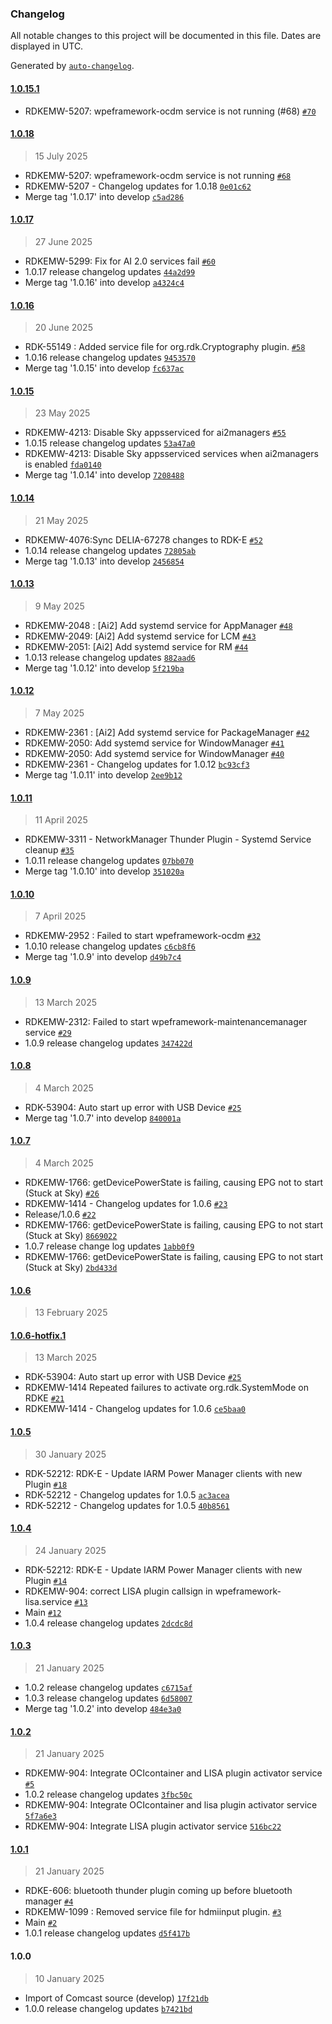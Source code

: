 ### Changelog

All notable changes to this project will be documented in this file. Dates are displayed in UTC.

Generated by [`auto-changelog`](https://github.com/CookPete/auto-changelog).

#### [1.0.15.1](https://github.com/rdkcentral/thunder-startup-services/compare/1.0.18...1.0.15.1)

- RDKEMW-5207: wpeframework-ocdm service is not running (#68) [`#70`](https://github.com/rdkcentral/thunder-startup-services/pull/70)

#### [1.0.18](https://github.com/rdkcentral/thunder-startup-services/compare/1.0.17...1.0.18)

> 15 July 2025

- RDKEMW-5207: wpeframework-ocdm service is not running [`#68`](https://github.com/rdkcentral/thunder-startup-services/pull/68)
- RDKEMW-5207 - Changelog updates for 1.0.18 [`0e01c62`](https://github.com/rdkcentral/thunder-startup-services/commit/0e01c62ded750ac077e6f1376020c7d618238f53)
- Merge tag '1.0.17' into develop [`c5ad286`](https://github.com/rdkcentral/thunder-startup-services/commit/c5ad286e9de13e61d36a18ff3f81846e2be82dc3)

#### [1.0.17](https://github.com/rdkcentral/thunder-startup-services/compare/1.0.16...1.0.17)

> 27 June 2025

- RDKEMW-5299: Fix for AI 2.0 services fail [`#60`](https://github.com/rdkcentral/thunder-startup-services/pull/60)
- 1.0.17 release changelog updates [`44a2d99`](https://github.com/rdkcentral/thunder-startup-services/commit/44a2d9944791b12bb5233f782e5e5fe3f0445319)
- Merge tag '1.0.16' into develop [`a4324c4`](https://github.com/rdkcentral/thunder-startup-services/commit/a4324c47496f027d5514a767be99529a5273aabc)

#### [1.0.16](https://github.com/rdkcentral/thunder-startup-services/compare/1.0.15...1.0.16)

> 20 June 2025

- RDK-55149 : Added service file for org.rdk.Cryptography plugin. [`#58`](https://github.com/rdkcentral/thunder-startup-services/pull/58)
- 1.0.16 release changelog updates [`9453570`](https://github.com/rdkcentral/thunder-startup-services/commit/9453570f3f2a43748eb68da4306c9ff9404880a8)
- Merge tag '1.0.15' into develop [`fc637ac`](https://github.com/rdkcentral/thunder-startup-services/commit/fc637ac368285975ee77c48de9267a9ceabce532)

#### [1.0.15](https://github.com/rdkcentral/thunder-startup-services/compare/1.0.14...1.0.15)

> 23 May 2025

- RDKEMW-4213: Disable Sky appsserviced for ai2managers [`#55`](https://github.com/rdkcentral/thunder-startup-services/pull/55)
- 1.0.15 release changelog updates [`53a47a0`](https://github.com/rdkcentral/thunder-startup-services/commit/53a47a0af5dd3cf5be816dcc2a28e9162f9253c2)
- RDKEMW-4213: Disable Sky appsserviced services when ai2managers is enabled [`fda0140`](https://github.com/rdkcentral/thunder-startup-services/commit/fda0140162dc86ab244a1b28cbea1720fedad66b)
- Merge tag '1.0.14' into develop [`7208488`](https://github.com/rdkcentral/thunder-startup-services/commit/7208488f5b236c96c01d39e43a98f769f395b5f8)

#### [1.0.14](https://github.com/rdkcentral/thunder-startup-services/compare/1.0.13...1.0.14)

> 21 May 2025

- RDKEMW-4076:Sync DELIA-67278 changes to RDK-E [`#52`](https://github.com/rdkcentral/thunder-startup-services/pull/52)
- 1.0.14 release changelog updates [`72805ab`](https://github.com/rdkcentral/thunder-startup-services/commit/72805ab99cd93eb9c7036df7092e987caee3e4e2)
- Merge tag '1.0.13' into develop [`2456854`](https://github.com/rdkcentral/thunder-startup-services/commit/2456854a1434df2a84b4037af22999a9a7ea7a77)

#### [1.0.13](https://github.com/rdkcentral/thunder-startup-services/compare/1.0.12...1.0.13)

> 9 May 2025

- RDKEMW-2048 : [Ai2] Add systemd service for AppManager [`#48`](https://github.com/rdkcentral/thunder-startup-services/pull/48)
- RDKEMW-2049: [Ai2] Add systemd service for LCM [`#43`](https://github.com/rdkcentral/thunder-startup-services/pull/43)
- RDKEMW-2051: [Ai2] Add systemd service for RM [`#44`](https://github.com/rdkcentral/thunder-startup-services/pull/44)
- 1.0.13 release changelog updates [`882aad6`](https://github.com/rdkcentral/thunder-startup-services/commit/882aad6544082d1c375b7c3a090bb082b34a5aa7)
- Merge tag '1.0.12' into develop [`5f219ba`](https://github.com/rdkcentral/thunder-startup-services/commit/5f219baf67ca63b9132e98da6428e4122fd65fba)

#### [1.0.12](https://github.com/rdkcentral/thunder-startup-services/compare/1.0.11...1.0.12)

> 7 May 2025

- RDKEMW-2361 : [Ai2] Add systemd service for PackageManager [`#42`](https://github.com/rdkcentral/thunder-startup-services/pull/42)
- RDKEMW-2050: Add systemd service for WindowManager [`#41`](https://github.com/rdkcentral/thunder-startup-services/pull/41)
- RDKEMW-2050: Add systemd service for WindowManager [`#40`](https://github.com/rdkcentral/thunder-startup-services/pull/40)
- RDKEMW-2361 - Changelog updates for 1.0.12 [`bc93cf3`](https://github.com/rdkcentral/thunder-startup-services/commit/bc93cf37bc811b1fef8d91f62d6a3493c6c4186c)
- Merge tag '1.0.11' into develop [`2ee9b12`](https://github.com/rdkcentral/thunder-startup-services/commit/2ee9b12bfaabf3f0ba2f94755fc212764051d089)

#### [1.0.11](https://github.com/rdkcentral/thunder-startup-services/compare/1.0.10...1.0.11)

> 11 April 2025

- RDKEMW-3311 - NetworkManager Thunder Plugin - Systemd Service cleanup [`#35`](https://github.com/rdkcentral/thunder-startup-services/pull/35)
- 1.0.11 release changelog updates [`07bb070`](https://github.com/rdkcentral/thunder-startup-services/commit/07bb070dbe574be01832994cbe32631b6cec2d92)
- Merge tag '1.0.10' into develop [`351020a`](https://github.com/rdkcentral/thunder-startup-services/commit/351020a22fa1a4e5e60ea0de7ae4daa1ea6f8245)

#### [1.0.10](https://github.com/rdkcentral/thunder-startup-services/compare/1.0.9...1.0.10)

> 7 April 2025

- RDKEMW-2952 : Failed to start wpeframework-ocdm [`#32`](https://github.com/rdkcentral/thunder-startup-services/pull/32)
- 1.0.10 release changelog updates [`c6cb8f6`](https://github.com/rdkcentral/thunder-startup-services/commit/c6cb8f68e2be9a85aa4dbe99c6cb34d6697eaf61)
- Merge tag '1.0.9' into develop [`d49b7c4`](https://github.com/rdkcentral/thunder-startup-services/commit/d49b7c400372e35223ef6a75a9e6f2b61cd77348)

#### [1.0.9](https://github.com/rdkcentral/thunder-startup-services/compare/1.0.8...1.0.9)

> 13 March 2025

- RDKEMW-2312: Failed to start wpeframework-maintenancemanager service [`#29`](https://github.com/rdkcentral/thunder-startup-services/pull/29)
- 1.0.9 release changelog updates [`347422d`](https://github.com/rdkcentral/thunder-startup-services/commit/347422dd9bcec83d15f94abc4eea37e88c4d9a6d)

#### [1.0.8](https://github.com/rdkcentral/thunder-startup-services/compare/1.0.7...1.0.8)

> 4 March 2025

- RDK-53904: Auto start up error with USB Device [`#25`](https://github.com/rdkcentral/thunder-startup-services/pull/25)
- Merge tag '1.0.7' into develop [`840001a`](https://github.com/rdkcentral/thunder-startup-services/commit/840001a4f8124eae78ae858f655837196e219bc3)

#### [1.0.7](https://github.com/rdkcentral/thunder-startup-services/compare/1.0.6...1.0.7)

> 4 March 2025

- RDKEMW-1766: getDevicePowerState is failing, causing EPG not to start (Stuck at Sky) [`#26`](https://github.com/rdkcentral/thunder-startup-services/pull/26)
- RDKEMW-1414 - Changelog updates for 1.0.6 [`#23`](https://github.com/rdkcentral/thunder-startup-services/pull/23)
- Release/1.0.6 [`#22`](https://github.com/rdkcentral/thunder-startup-services/pull/22)
- RDKEMW-1766: getDevicePowerState is failing, causing EPG to not start (Stuck at Sky) [`8669022`](https://github.com/rdkcentral/thunder-startup-services/commit/8669022b7d9a26b7fc8ce6c6062c456e6b73834f)
- 1.0.7 release change log updates [`1abb0f9`](https://github.com/rdkcentral/thunder-startup-services/commit/1abb0f9aa102e1c36df1cf349efb7ecf0c2d5d12)
- RDKEMW-1766: getDevicePowerState is failing, causing EPG to not start (Stuck at Sky) [`2bd433d`](https://github.com/rdkcentral/thunder-startup-services/commit/2bd433d08b7485c0355998dc5eae9985adfe0dae)

#### [1.0.6](https://github.com/rdkcentral/thunder-startup-services/compare/1.0.6-hotfix.1...1.0.6)

> 13 February 2025

#### [1.0.6-hotfix.1](https://github.com/rdkcentral/thunder-startup-services/compare/1.0.5...1.0.6-hotfix.1)

> 13 March 2025

- RDK-53904: Auto start up error with USB Device [`#25`](https://github.com/rdkcentral/thunder-startup-services/pull/25)
- RDKEMW-1414 Repeated failures to activate org.rdk.SystemMode on RDKE [`#21`](https://github.com/rdkcentral/thunder-startup-services/pull/21)
- RDKEMW-1414 - Changelog updates for 1.0.6 [`ce5baa0`](https://github.com/rdkcentral/thunder-startup-services/commit/ce5baa043545dd135b568a194085720b9ad837ca)

#### [1.0.5](https://github.com/rdkcentral/thunder-startup-services/compare/1.0.4...1.0.5)

> 30 January 2025

- RDK-52212: RDK-E - Update IARM Power Manager clients with new Plugin [`#18`](https://github.com/rdkcentral/thunder-startup-services/pull/18)
- RDK-52212 - Changelog updates for 1.0.5 [`ac3acea`](https://github.com/rdkcentral/thunder-startup-services/commit/ac3acea0d281024ac0a32bb92bdd4742b0a466f5)
- RDK-52212 - Changelog updates for 1.0.5 [`40b8561`](https://github.com/rdkcentral/thunder-startup-services/commit/40b85617809912adf891ccfe6450cc3219563059)

#### [1.0.4](https://github.com/rdkcentral/thunder-startup-services/compare/1.0.3...1.0.4)

> 24 January 2025

- RDK-52212: RDK-E - Update IARM Power Manager clients with new Plugin [`#14`](https://github.com/rdkcentral/thunder-startup-services/pull/14)
- RDKEMW-904: correct LISA plugin callsign in wpeframework-lisa.service [`#13`](https://github.com/rdkcentral/thunder-startup-services/pull/13)
- Main [`#12`](https://github.com/rdkcentral/thunder-startup-services/pull/12)
- 1.0.4 release changelog updates [`2dcdc8d`](https://github.com/rdkcentral/thunder-startup-services/commit/2dcdc8d9a70fad094afa207c7a6ef3fdde72569e)

#### [1.0.3](https://github.com/rdkcentral/thunder-startup-services/compare/1.0.2...1.0.3)

> 21 January 2025

- 1.0.2 release changelog updates [`c6715af`](https://github.com/rdkcentral/thunder-startup-services/commit/c6715af2e65b17af5c88db0e3d9adbc52cd6140a)
- 1.0.3 release changelog updates [`6d58007`](https://github.com/rdkcentral/thunder-startup-services/commit/6d580074ea92ee2aed9c69c63f94e0df534bc312)
- Merge tag '1.0.2' into develop [`484e3a0`](https://github.com/rdkcentral/thunder-startup-services/commit/484e3a03896a5701c0d346d20c9755139e25e5c8)

#### [1.0.2](https://github.com/rdkcentral/thunder-startup-services/compare/1.0.1...1.0.2)

> 21 January 2025

- RDKEMW-904: Integrate OCIcontainer and LISA plugin activator service [`#5`](https://github.com/rdkcentral/thunder-startup-services/pull/5)
- 1.0.2 release changelog updates [`3fbc50c`](https://github.com/rdkcentral/thunder-startup-services/commit/3fbc50ce0837fe30a50e4c17beb7a4629764b4c8)
- RDKEMW-904: Integrate OCIcontainer and lisa plugin activator service [`5f7a6e3`](https://github.com/rdkcentral/thunder-startup-services/commit/5f7a6e3a8172c457693b122046985734e9bf56e9)
- RDKEMW-904: Integrate LISA plugin activator service [`516bc22`](https://github.com/rdkcentral/thunder-startup-services/commit/516bc2210663d26efa0a8e7458c1d527f6deb55d)

#### [1.0.1](https://github.com/rdkcentral/thunder-startup-services/compare/1.0.0...1.0.1)

> 21 January 2025

- RDKE-606: bluetooth thunder plugin coming up before bluetooth manager [`#4`](https://github.com/rdkcentral/thunder-startup-services/pull/4)
- RDKEMW-1099 : Removed service file for hdmiinput plugin. [`#3`](https://github.com/rdkcentral/thunder-startup-services/pull/3)
- Main [`#2`](https://github.com/rdkcentral/thunder-startup-services/pull/2)
- 1.0.1 release changelog updates [`d5f417b`](https://github.com/rdkcentral/thunder-startup-services/commit/d5f417b9b3869d1c58c5ff33f35b6c18bcdc08be)

#### 1.0.0

> 10 January 2025

- Import of Comcast source (develop) [`17f21db`](https://github.com/rdkcentral/thunder-startup-services/commit/17f21db646161f9ee342efda6e53bf55b1a591bf)
- 1.0.0 release changelog updates [`b7421bd`](https://github.com/rdkcentral/thunder-startup-services/commit/b7421bdd8a63891b60d75af4b731080f365998d1)
